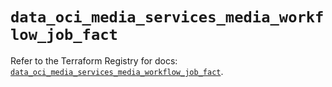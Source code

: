 # `data_oci_media_services_media_workflow_job_fact`

Refer to the Terraform Registry for docs: [`data_oci_media_services_media_workflow_job_fact`](https://registry.terraform.io/providers/oracle/oci/6.18.0/docs/data-sources/media_services_media_workflow_job_fact).
